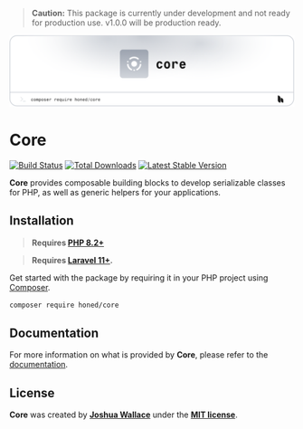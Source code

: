 > **Caution:** This package is currently under development and not ready for production use. v1.0.0 will be production ready.

<a href="https://honed.dev/core">
  <picture>
    <source media="(prefers-color-scheme: dark)" srcset="art/header-dark.png">
    <img alt="" src="art/header-light.png">
  </picture>
</a>

# Core

<p>
    <a href="https://github.com/honedlabs/core/actions"><img src="https://github.com/honedlabs/core/actions/workflows/tests.yml/badge.svg" alt="Build Status"></a>
    <!-- <a href="https://github.com/honedlabs/core/actions"><img src="https://github.com/honedlabs/core/actions/workflows/tests.yml/badge.svg" alt="Test coverage"></a> -->
    <a href="https://packagist.org/packages/honed/core"><img src="https://img.shields.io/packagist/dt/honed/core" alt="Total Downloads"></a>
    <a href="https://packagist.org/packages/honed/core"><img src="https://img.shields.io/packagist/v/honed/core" alt="Latest Stable Version"></a>
</p>

**Core** provides composable building blocks to develop serializable classes for PHP, as well as generic helpers for your applications.

## Installation

> **Requires [PHP 8.2+](https://php.net/releases/)**

> **Requires [Laravel 11+](https://laravel.com/docs/releases).**

Get started with the package by requiring it in your PHP project using [Composer](https://getcomposer.org/).

```bash
composer require honed/core
```

## Documentation

For more information on what is provided by **Core**, please refer to the [documentation](https://honed.dev/core).

## License

**Core** was created by **[Joshua Wallace](https://joshua-wallace.com)** under the **[MIT license](https://opensource.org/licenses/MIT)**.